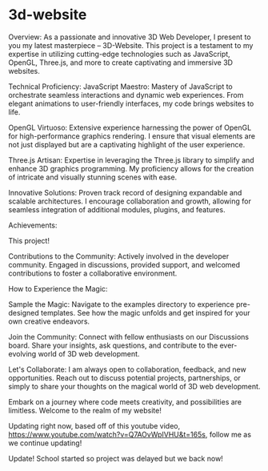 ﻿# 3d-website

Overview:
As a passionate and innovative 3D Web Developer, I present to you my latest masterpiece – 3D-Website. This project is a testament to my expertise in utilizing cutting-edge technologies such as JavaScript, OpenGL, Three.js, and more to create captivating and immersive 3D websites.

Technical Proficiency:
JavaScript Maestro: Mastery of JavaScript to orchestrate seamless interactions and dynamic web experiences. From elegant animations to user-friendly interfaces, my code brings websites to life.

OpenGL Virtuoso: Extensive experience harnessing the power of OpenGL for high-performance graphics rendering. I ensure that visual elements are not just displayed but are a captivating highlight of the user experience.

Three.js Artisan: Expertise in leveraging the Three.js library to simplify and enhance 3D graphics programming. My proficiency allows for the creation of intricate and visually stunning scenes with ease.

Innovative Solutions: Proven track record of designing expandable and scalable architectures. I encourage collaboration and growth, allowing for seamless integration of additional modules, plugins, and features.

Achievements:

This project!

Contributions to the Community: Actively involved in the developer community. Engaged in discussions, provided support, and welcomed contributions to foster a collaborative environment.

How to Experience the Magic:

Sample the Magic: Navigate to the examples directory to experience pre-designed templates. See how the magic unfolds and get inspired for your own creative endeavors.

Join the Community: Connect with fellow enthusiasts on our Discussions board. Share your insights, ask questions, and contribute to the ever-evolving world of 3D web development.

Let's Collaborate:
I am always open to collaboration, feedback, and new opportunities. Reach out to discuss potential projects, partnerships, or simply to share your thoughts on the magical world of 3D web development.

Embark on a journey where code meets creativity, and possibilities are limitless. Welcome to the realm of my website!

Updating right now, based off of this youtube video, https://www.youtube.com/watch?v=Q7AOvWpIVHU&t=165s, follow me as we continue updating!

Update! School started so project was delayed but we back now!
